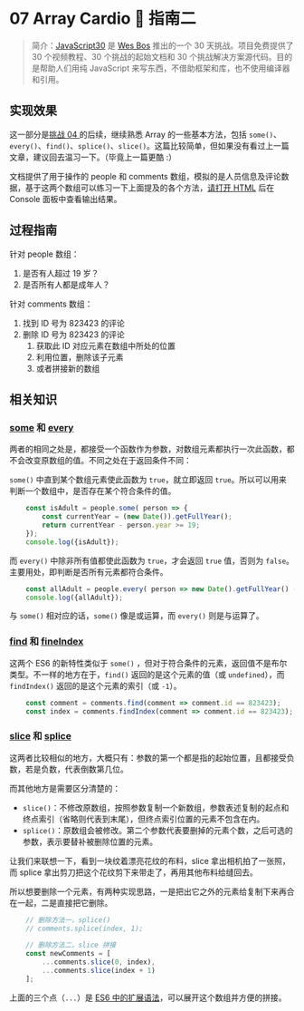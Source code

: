 # 07 Array Cardio 💪 指南二
 
> 简介：[JavaScript30](https://javascript30.com) 是 [Wes Bos](https://github.com/wesbos) 推出的一个 30 天挑战。项目免费提供了 30 个视频教程、30 个挑战的起始文档和 30 个挑战解决方案源代码。目的是帮助人们用纯 JavaScript 来写东西，不借助框架和库，也不使用编译器和引用。

## 实现效果

这一部分是[挑战 04 ](https://github.com/soyaine/JavaScript30/blob/master/04%20-%20Array%20Cardio%20Day%201/README.md)的后续，继续熟悉 Array 的一些基本方法，包括 `some()`、`every()`、`find()`、`splice()`、`slice()`。这篇比较简单，但如果没有看过上一篇文章，建议回去温习一下。（毕竟上一篇更酷 :）

文档提供了用于操作的 people 和 comments 数组，模拟的是人员信息及评论数据，基于这两个数组可以练习一下上面提及的各个方法，[请打开 HTML](http://soyaine.github.io/JavaScript30/07%20-%20Array%20Cardio%20Day%202/index-SOYAINE.html) 后在 Console 面板中查看输出结果。

## 过程指南

针对 people 数组：

1. 是否有人超过 19 岁？
2. 是否所有人都是成年人？

针对 comments 数组：

1. 找到 ID 号为 823423 的评论
2. 删除 ID 号为 823423 的评论
	1. 获取此 ID 对应元素在数组中所处的位置
	2. 利用位置，删除该子元素
	2. 或者拼接新的数组
	
## 相关知识

### [some](https://developer.mozilla.org/zh-CN/docs/Web/JavaScript/Reference/Global_Objects/Array/some) 和  [every](https://developer.mozilla.org/zh-CN/docs/Web/JavaScript/Reference/Global_Objects/Array/every)

两者的相同之处是，都接受一个函数作为参数，对数组元素都执行一次此函数，都不会改变原数组的值。不同之处在于返回条件不同：

`some()` 中直到某个数组元素使此函数为 `true`，就立即返回 `true`。所以可以用来判断一个数组中，是否存在某个符合条件的值。

```js
    const isAdult = people.some( person => {
		const currentYear = (new Date()).getFullYear();
		return currentYear - person.year >= 19;
	});
	console.log({isAdult});
```

而 `every()` 中除非所有值都使此函数为 `true`，才会返回 `true` 值，否则为 `false`。主要用处，即判断是否所有元素都符合条件。

```js
	const allAdult = people.every( person => new Date().getFullYear() - person.year >= 19);
	console.log({allAdult});
```

与 `some()` 相对应的话，`some()` 像是或运算，而 `every()` 则是与运算了。

### [find](https://developer.mozilla.org/zh-CN/docs/Web/JavaScript/Reference/Global_Objects/Array/find) 和 [fineIndex](https://developer.mozilla.org/zh-CN/docs/Web/JavaScript/Reference/Global_Objects/Array/findIndex)

这两个 ES6 的新特性类似于 `some()` ，但对于符合条件的元素，返回值不是布尔类型。不一样的地方在于，`find()` 返回的是这个元素的值（或 `undefined`），而 `findIndex()` 返回的是这个元素的索引（或 `-1`）。

```js
	const comment = comments.find(comment => comment.id == 823423);
	const index = comments.findIndex(comment => comment.id == 823423);
```

### [slice](https://developer.mozilla.org/zh-CN/docs/Web/JavaScript/Reference/Global_Objects/Array/slice) 和 [splice](https://developer.mozilla.org/zh-CN/docs/Web/JavaScript/Reference/Global_Objects/Array/splice)

这两者比较相似的地方，大概只有：参数的第一个都是指的起始位置，且都接受负数，若是负数，代表倒数第几位。

而其他地方是需要区分清楚的：

- `slice()`：不修改原数组，按照参数复制一个新数组，参数表述复制的起点和终点索引（省略则代表到末尾），但终点索引位置的元素不包含在内。
- `splice()`：原数组会被修改。第二个参数代表要删掉的元素个数，之后可选的参数，表示要替补被删除位置的元素。

让我们来联想一下，看到一块纹着漂亮花纹的布料，slice 拿出相机拍了一张照，而 splice 拿出剪刀把这个花纹剪下来带走了，再用其他布料给缝回去。

所以想要删除一个元素，有两种实现思路，一是把出它之外的元素给复制下来再合在一起，二是直接把它删除。

```js
	// 删除方法一，splice()
	// comments.splice(index, 1);
	
	// 删除方法二，slice 拼接
	const newComments = [
		...comments.slice(0, index),
		...comments.slice(index + 1)
	];
```

上面的三个点（`...`）是 [ES6 中的扩展语法](https://developer.mozilla.org/zh-CN/docs/Web/JavaScript/Reference/Operators/Spread_operator)，可以展开这个数组并方便的拼接。
